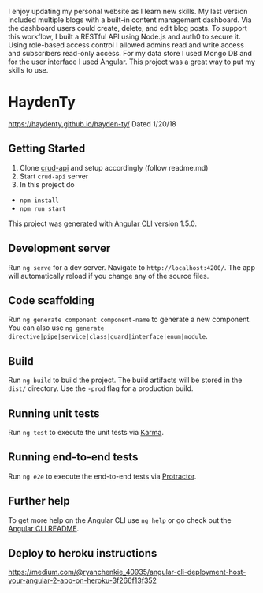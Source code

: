 I enjoy updating my personal website as I learn new skills. My last version included multiple blogs with a built-in content management dashboard. Via the dashboard users could create, delete, and edit blog posts. To support this workflow, I built a RESTful API using Node.js and auth0 to secure it. Using role-based access control I allowed admins read and write access and subscribers read-only access. For my data store I used Mongo DB and for the user interface I used Angular. This project was a great way to put my skills to use.


# HaydenTy
https://haydenty.github.io/hayden-ty/ Dated 1/20/18

## Getting Started
1. Clone [crud-api](https://github.com/haydenty/crud-api) and setup accordingly (follow readme.md)
2. Start `crud-api` server
3. In this project do
* `npm install`
* `npm run start`

This project was generated with [Angular CLI](https://github.com/angular/angular-cli) version 1.5.0.

## Development server

Run `ng serve` for a dev server. Navigate to `http://localhost:4200/`. The app will automatically reload if you change any of the source files.

## Code scaffolding

Run `ng generate component component-name` to generate a new component. You can also use `ng generate directive|pipe|service|class|guard|interface|enum|module`.

## Build

Run `ng build` to build the project. The build artifacts will be stored in the `dist/` directory. Use the `-prod` flag for a production build.

## Running unit tests

Run `ng test` to execute the unit tests via [Karma](https://karma-runner.github.io).

## Running end-to-end tests

Run `ng e2e` to execute the end-to-end tests via [Protractor](http://www.protractortest.org/).

## Further help

To get more help on the Angular CLI use `ng help` or go check out the [Angular CLI README](https://github.com/angular/angular-cli/blob/master/README.md).


## Deploy to heroku instructions
https://medium.com/@ryanchenkie_40935/angular-cli-deployment-host-your-angular-2-app-on-heroku-3f266f13f352
